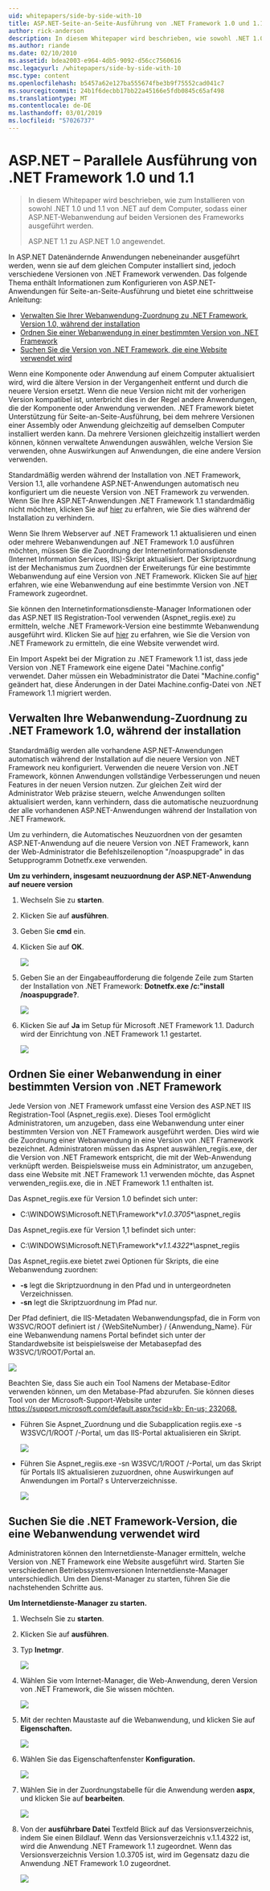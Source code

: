 ```yaml
---
uid: whitepapers/side-by-side-with-10
title: ASP.NET-Seite-an-Seite-Ausführung von .NET Framework 1.0 und 1.1 | Microsoft-Dokumentation
author: rick-anderson
description: In diesem Whitepaper wird beschrieben, wie sowohl .NET 1.0 und 1.1 von .NET auf dem Computer, können eine ASP.NET-Webanwendung zum Ausführen auf einer Version des der zeitsteuerung der installieren...
ms.author: riande
ms.date: 02/10/2010
ms.assetid: bdea2003-e964-4db5-9092-d56cc7560616
msc.legacyurl: /whitepapers/side-by-side-with-10
msc.type: content
ms.openlocfilehash: b5457a62e127ba555674fbe3b9f75552cad041c7
ms.sourcegitcommit: 24b1f6decbb17bb22a45166e5fdb0845c65af498
ms.translationtype: MT
ms.contentlocale: de-DE
ms.lasthandoff: 03/01/2019
ms.locfileid: "57026737"
---
```

<a name="aspnet-side-by-side-execution-of-net-framework-10-and-11"></a>ASP.NET – Parallele Ausführung von .NET Framework 1.0 und 1.1
====================
> In diesem Whitepaper wird beschrieben, wie zum Installieren von sowohl .NET 1.0 und 1.1 von .NET auf dem Computer, sodass einer ASP.NET-Webanwendung auf beiden Versionen des Frameworks ausgeführt werden.
> 
> ASP.NET 1.1 zu ASP.NET 1.0 angewendet.


In ASP.NET Datenändernde Anwendungen nebeneinander ausgeführt werden, wenn sie auf dem gleichen Computer installiert sind, jedoch verschiedene Versionen von .NET Framework verwenden. Das folgende Thema enthält Informationen zum Konfigurieren von ASP.NET-Anwendungen für Seite-an-Seite-Ausführung und bietet eine schrittweise Anleitung:

- [Verwalten Sie Ihrer Webanwendung-Zuordnung zu .NET Framework, Version 1.0, während der installation](#1)
- [Ordnen Sie einer Webanwendung in einer bestimmten Version von .NET Framework](#2)
- [Suchen Sie die Version von .NET Framework, die eine Website verwendet wird](#3)

Wenn eine Komponente oder Anwendung auf einem Computer aktualisiert wird, wird die ältere Version in der Vergangenheit entfernt und durch die neuere Version ersetzt. Wenn die neue Version nicht mit der vorherigen Version kompatibel ist, unterbricht dies in der Regel andere Anwendungen, die der Komponente oder Anwendung verwenden. .NET Framework bietet Unterstützung für Seite-an-Seite-Ausführung, bei dem mehrere Versionen einer Assembly oder Anwendung gleichzeitig auf demselben Computer installiert werden kann. Da mehrere Versionen gleichzeitig installiert werden können, können verwaltete Anwendungen auswählen, welche Version Sie verwenden, ohne Auswirkungen auf Anwendungen, die eine andere Version verwenden.

Standardmäßig werden während der Installation von .NET Framework, Version 1.1, alle vorhandene ASP.NET-Anwendungen automatisch neu konfiguriert um die neueste Version von .NET Framework zu verwenden. Wenn Sie Ihre ASP.NET-Anwendungen .NET Framework 1.1 standardmäßig nicht möchten, klicken Sie auf [hier](#1) zu erfahren, wie Sie dies während der Installation zu verhindern.

Wenn Sie Ihrem Webserver auf .NET Framework 1.1 aktualisieren und einen oder mehrere Webanwendungen auf .NET Framework 1.0 ausführen möchten, müssen Sie die Zuordnung der Internetinformationsdienste (Internet Information Services, IIS)-Skript aktualisiert. Der Skriptzuordnung ist der Mechanismus zum Zuordnen der Erweiterungs für eine bestimmte Webanwendung auf eine Version von .NET Framework. Klicken Sie auf [hier](#2) erfahren, wie eine Webanwendung auf eine bestimmte Version von .NET Framework zugeordnet.

Sie können den Internetinformationsdienste-Manager Informationen oder das ASP.NET IIS Registration-Tool verwenden (Aspnet\_regiis.exe) zu ermitteln, welche .NET Framework-Version eine bestimmte Webanwendung ausgeführt wird. Klicken Sie auf [hier](#3) zu erfahren, wie Sie die Version von .NET Framework zu ermitteln, die eine Website verwendet wird.

Ein Import Aspekt bei der Migration zu .NET Framework 1.1 ist, dass jede Version von .NET Framework eine eigene Datei "Machine.config" verwendet. Daher müssen ein Webadministrator die Datei "Machine.config" geändert hat, diese Änderungen in der Datei Machine.config-Datei von .NET Framework 1.1 migriert werden.

<a id="1"></a>

## <a name="maintaining-your-web-applications-mapping-to-net-framework-10-during-installation"></a>Verwalten Ihre Webanwendung-Zuordnung zu .NET Framework 1.0, während der installation

Standardmäßig werden alle vorhandene ASP.NET-Anwendungen automatisch während der Installation auf die neuere Version von .NET Framework neu konfiguriert. Verwenden die neuere Version von .NET Framework, können Anwendungen vollständige Verbesserungen und neuen Features in der neuen Version nutzen. Zur gleichen Zeit wird der Administrator Web präzise steuern, welche Anwendungen sollten aktualisiert werden, kann verhindern, dass die automatische neuzuordnung der alle vorhandenen ASP.NET-Anwendungen während der Installation von .NET Framework.

Um zu verhindern, die Automatisches Neuzuordnen von der gesamten ASP.NET-Anwendung auf die neuere Version von .NET Framework, kann der Web-Administrator die Befehlszeilenoption "/noaspupgrade" in das Setupprogramm Dotnetfx.exe verwenden.

**Um zu verhindern, insgesamt neuzuordnung der ASP.NET-Anwendung auf neuere version**

1. Wechseln Sie zu **starten**.
2. Klicken Sie auf **ausführen**.
3. Geben Sie **cmd** ein.
4. Klicken Sie auf **OK**.  
  
    ![](side-by-side-with-10/_static/image1.gif)
5. Geben Sie an der Eingabeaufforderung die folgende Zeile zum Starten der Installation von .NET Framework: **Dotnetfx.exe /c:"install /noaspupgrade?**.  
  
    ![](side-by-side-with-10/_static/image2.gif)
6. Klicken Sie auf **Ja** im Setup für Microsoft .NET Framework 1.1. Dadurch wird der Einrichtung von .NET Framework 1.1 gestartet.  
  
    ![](side-by-side-with-10/_static/image3.gif)

<a id="2"></a>

## <a name="map-a-web-application-to-a-specific-version-of-the-net-framework"></a>Ordnen Sie einer Webanwendung in einer bestimmten Version von .NET Framework

Jede Version von .NET Framework umfasst eine Version des ASP.NET IIS Registration-Tool (Aspnet\_regiis.exe). Dieses Tool ermöglicht Administratoren, um anzugeben, dass eine Webanwendung unter einer bestimmten Version von .NET Framework ausgeführt werden. Dies wird wie die Zuordnung einer Webanwendung in eine Version von .NET Framework bezeichnet. Administratoren müssen das Aspnet auswählen\_regiis.exe, der die Version von .NET Framework entspricht, die mit der Web-Anwendung verknüpft werden. Beispielsweise muss ein Administrator, um anzugeben, dass eine Website mit .NET Framework 1.1 verwenden möchte, das Aspnet verwenden\_regiis.exe, die in .NET Framework 1.1 enthalten ist.

Das Aspnet\_regiis.exe für Version 1.0 befindet sich unter:

- C:\WINDOWS\Microsoft.NET\Framework\**v1.0.3705**\aspnet\_regiis

Das Aspnet\_regiis.exe für Version 1,1 befindet sich unter:

- C:\WINDOWS\Microsoft.NET\Framework\**v1.1.4322**\aspnet\_regiis

Das Aspnet\_regiis.exe bietet zwei Optionen für Skripts, die eine Webanwendung zuordnen:

- **-s** legt die Skriptzuordnung in den Pfad und in untergeordneten Verzeichnissen.
- **-sn** legt die Skriptzuordnung im Pfad nur.

Der Pfad definiert, die IIS-Metadaten Webanwendungspfad, die in Form von W3SVC/ROOT definiert ist / {WebSiteNumber} / {Anwendung\_Name}. Für eine Webanwendung namens Portal befindet sich unter der Standardwebsite ist beispielsweise der Metabasepfad des W3SVC/1/ROOT/Portal an.

![](side-by-side-with-10/_static/image4.gif)

Beachten Sie, dass Sie auch ein Tool Namens der Metabase-Editor verwenden können, um den Metabase-Pfad abzurufen. Sie können dieses Tool von der Microsoft-Support-Website unter [ https://support.microsoft.com/default.aspx?scid=kb; En-us; 232068.](https://support.microsoft.com/default.aspx?scid=kb;en-us;232068)

- Führen Sie Aspnet\_Zuordnung und die Subapplication regiis.exe -s W3SVC/1/ROOT /-Portal, um das IIS-Portal aktualisieren ein Skript.  
  
    ![](side-by-side-with-10/_static/image5.gif)

- Führen Sie Aspnet\_regiis.exe -sn W3SVC/1/ROOT /-Portal, um das Skript für Portals IIS aktualisieren zuzuordnen, ohne Auswirkungen auf Anwendungen im Portal? s Unterverzeichnisse.  
  
    ![](side-by-side-with-10/_static/image6.gif)

<a id="3"></a>

## <a name="find-the-net-framework-version-that-a-web-application-is-using"></a>Suchen Sie die .NET Framework-Version, die eine Webanwendung verwendet wird

Administratoren können den Internetdienste-Manager ermitteln, welche Version von .NET Framework eine Website ausgeführt wird. Starten Sie verschiedenen Betriebssystemversionen Internetdienste-Manager unterschiedlich. Um den Dienst-Manager zu starten, führen Sie die nachstehenden Schritte aus.

**Um Internetdienste-Manager zu starten.**

1. Wechseln Sie zu **starten**.
2. Klicken Sie auf **ausführen**.
3. Typ **Inetmgr**.  
  
    ![](side-by-side-with-10/_static/image7.gif)
4. Wählen Sie vom Internet-Manager, die Web-Anwendung, deren Version von .NET Framework, die Sie wissen möchten.  
  
    ![](side-by-side-with-10/_static/image8.gif)
5. Mit der rechten Maustaste auf die Webanwendung, und klicken Sie auf **Eigenschaften.**  
  
    ![](side-by-side-with-10/_static/image9.gif)
6. Wählen Sie das Eigenschaftenfenster **Konfiguration.**  
  
    ![](side-by-side-with-10/_static/image10.gif)
7. Wählen Sie in der Zuordnungstabelle für die Anwendung werden **aspx**, und klicken Sie auf **bearbeiten**.  
  
    ![](side-by-side-with-10/_static/image11.gif)
8. Von der **ausführbare Datei** Textfeld Blick auf das Versionsverzeichnis, indem Sie einen Bildlauf. Wenn das Versionsverzeichnis v.1.1.4322 ist, wird die Anwendung .NET Framework 1.1 zugeordnet. Wenn das Versionsverzeichnis Version 1.0.3705 ist, wird im Gegensatz dazu die Anwendung .NET Framework 1.0 zugeordnet.  
  
    ![](side-by-side-with-10/_static/image12.gif)
